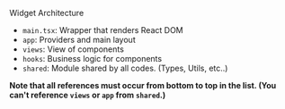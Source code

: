 Widget Architecture

- `main.tsx`: Wrapper that renders React DOM
- `app`: Providers and main layout
- `views`: View of components
- `hooks`: Business logic for components
- `shared`: Module shared by all codes. (Types, Utils, etc..)

**Note that all references must occur from bottom to top in the list. (You can't reference `views` or `app` from `shared`.)**
